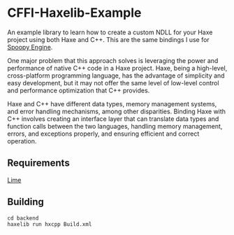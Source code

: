 # CFFI-Haxelib-Example
An example library to learn how to create a custom NDLL for your Haxe project using both Haxe and C++. This are the same bindings I use for [Spoopy Engine](https://github.com/Project-Ever-Changing/spoopy).

One major problem that this approach solves is leveraging the power and performance of native C++ code in a Haxe project. Haxe, being a high-level, cross-platform programming language, has the advantage of simplicity and easy development, but it may not offer the same level of low-level control and performance optimization that C++ provides.

Haxe and C++ have different data types, memory management systems, and error handling mechanisms, among other disparities. Binding Haxe with C++ involves creating an interface layer that can translate data types and function calls between the two languages, handling memory management, errors, and exceptions properly, and ensuring efficient and correct operation.

## Requirements
[Lime](https://lib.haxe.org/p/lime/)


## Building

    cd backend
    haxelib run hxcpp Build.xml
